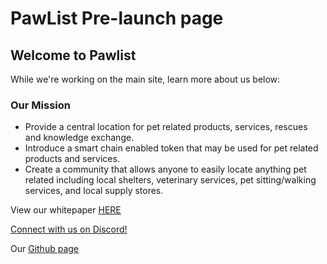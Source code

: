 # PawList Pre-launch page

## Welcome to Pawlist

While we're working on the main site, learn more about us below:

### Our Mission
- Provide a central location for pet related products, services, rescues and knowledge exchange.
- Introduce a smart chain enabled token that may be used for pet related products and services.
- Create a community that allows anyone to easily locate anything pet related including local shelters, veterinary services, pet sitting/walking services, and local supply stores.


View our whitepaper [HERE](https://docs.google.com/document/d/1lPIy9XMovYG83nFgpgtVB3zYDsVcbsexustqTSnBOGw/edit)

[Connect with us on Discord!](https://discord.gg/hvt4VjHcfH)

Our [Github page](https://github.com/PawList)
